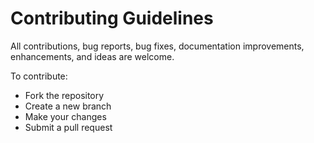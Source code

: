 # Contributing Guidelines

All contributions, bug reports, bug fixes, documentation improvements, enhancements, and ideas are welcome.

To contribute:
- Fork the repository
- Create a new branch
- Make your changes
- Submit a pull request
